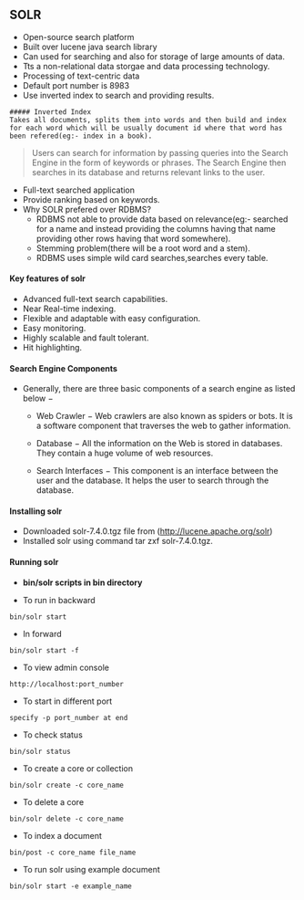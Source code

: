 ## SOLR

* Open-source search platform
* Built over lucene java search library
* Can used for searching and also for storage of large amounts of data.
* Tts a non-relational data storgae and data processing technology.
* Processing of text-centric data
* Default port number is 8983
* Use inverted index to search and providing results.
```
##### Inverted Index
Takes all documents, splits them into words and then build and index for each word which will be usually document id where that word has been refered(eg:- index in a book).  
```
> Users can search for information by passing queries into the Search Engine in the form of keywords or phrases. The Search Engine then searches in its database and returns relevant links to the user.

* Full-text searched application 
* Provide ranking based on keywords.
* Why SOLR prefered over RDBMS?  
  - RDBMS not able to provide data based on relevance(eg:- searched for a name and instead providing the columns having that name  
  providing other rows having that word somewhere).
  - Stemming problem(there will be a root word and a stem).
  - RDBMS uses simple wild card searches,searches every table.

#### Key features of solr
 * Advanced full-text search capabilities.
 * Near Real-time indexing.
 * Flexible and adaptable with easy configuration.
 * Easy monitoring.
 * Highly scalable and fault tolerant.
 * Hit highlighting.

#### Search Engine Components

* Generally, there are three basic components of a search engine as listed below −

  - Web Crawler − Web crawlers are also known as spiders or bots. It is a software component that traverses the web to gather information.

  - Database − All the information on the Web is stored in databases. They contain a huge volume of web resources.

  - Search Interfaces − This component is an interface between the user and the database. It helps the user to search through the database.

#### Installing solr
* Downloaded  solr-7.4.0.tgz file from (http://lucene.apache.org/solr)
* Installed solr using command tar zxf solr-7.4.0.tgz.

#### Running solr

* **bin/solr scripts in bin directory**

* To run in backward
```
bin/solr start
```
* In forward
```
bin/solr start -f 
```
* To view admin console
```
http://localhost:port_number 
```
* To start in different port
```
specify -p port_number at end
```
* To check status
```
bin/solr status
```
* To create a core or collection
```
bin/solr create -c core_name
```
* To delete a core
```
bin/solr delete -c core_name
```
* To index a document
```
bin/post -c core_name file_name
```
* To run solr using example document
```
bin/solr start -e example_name
```
